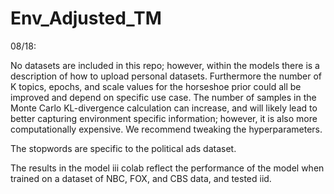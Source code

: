 # Env_Adjusted_TM

08/18:

No datasets are included in this repo; however, within the models there is a description of how to upload personal datasets. Furthermore the number of K topics, epochs, and scale values for the horseshoe prior could all be improved and depend on specific use case. The number of samples in the Monte Carlo KL-divergence calculation can increase, and will likely lead to better capturing environment specific information; however, it is also more computationally expensive. We recommend tweaking the hyperparameters.

The stopwords are specific to the political ads dataset.

The results in the model iii colab reflect the performance of the model when trained on a dataset of NBC, FOX, and CBS data, and tested iid.
